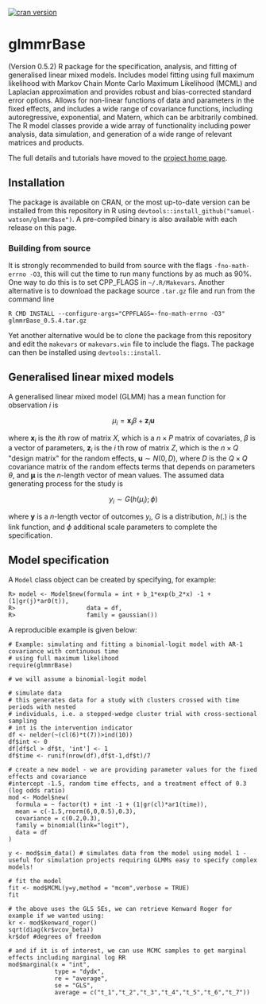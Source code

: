 [![cran version](http://www.r-pkg.org/badges/version/glmmrBase)](  https://CRAN.R-project.org/package=glmmrBase)

# glmmrBase
(Version 0.5.2)
R package for the specification, analysis, and fitting of generalised linear mixed models. Includes model fitting using full maximum likelihood with Markov Chain Monte Carlo Maximum Likelihood (MCML) and Laplacian approximation and provides robust and bias-corrected standard error options. Allows for non-linear functions of data and parameters in the fixed effects, and includes a wide range of covariance functions, including autoregressive, exponential, and Matern, which can be arbitrarily combined. The R model classes provide a wide array of functionality including power analysis, data simulation, and generation of a wide range of relevant matrices and products.

The full details and tutorials have moved to the [project home page](https://samuel-watson.github.io/glmmr-web/).

## Installation
The package is available on CRAN, or the most up-to-date version can be installed from this repository in R using `devtools::install_github("samuel-watson/glmmrBase")`. A pre-compiled binary is also available with each release on this page. 

### Building from source
It is strongly recommended to build from source with the flags `-fno-math-errno -O3`, this will cut the time to run many functions by as much as 90%. One way to do this is to set CPP_FLAGS in `~/.R/Makevars`. Another alternative is to download the package source `.tar.gz` file and run from the command line 
```
R CMD INSTALL --configure-args="CPPFLAGS=-fno-math-errno -O3" glmmrBase_0.5.4.tar.gz
```
Yet another alternative would be to clone the package from this repository and edit the `makevars` or `makevars.win` file to include the flags. The package can then be installed using `devtools::install`.

## Generalised linear mixed models
A generalised linear mixed model (GLMM) has a mean function for observation $i$ is

$$
\mu_i = \mathbf{x}_i\beta + \mathbf{z}_i \mathbf{u}
$$

where $\mathbf{x}_i$ is the $i$th row of matrix $X$, which is a $n \times P$ matrix of covariates, $\beta$ is a vector of parameters, $\mathbf{z}_i$ is the $i$ th row 
of matrix $Z$, which is the $n \times Q$ "design matrix" for the random effects, $\mathbf{u} \sim N(0,D)$, where $D$ is the $Q \times Q$ covariance matrix of the 
random effects terms that depends on parameters $\theta$, and $\mathbf{\mu}$ is the $n$-length vector of mean values. The assumed data generating process for the study 
is 

$$
y_i \sim G(h(\mu_i);\phi)
$$

where $\mathbf{y}$ is a $n$-length vector of outcomes $y_i$, $G$ is a distribution, $h(.)$ is the link function, and $\phi$ additional scale parameters to complete the 
specification. 

## Model specification
A `Model` class object can be created by specifying, for example:
```
R> model <- Model$new(formula = int + b_1*exp(b_2*x) -1 + (1|gr(j)*ar0(t)),
R>                    data = df,
R>                    family = gaussian())
```

A reproducible example is given below:
```
# Example: simulating and fitting a binomial-logit model with AR-1 covariance with continuous time 
# using full maximum likelihood
require(glmmrBase)

# we will assume a binomial-logit model

# simulate data
# this generates data for a study with clusters crossed with time periods with nested
# individuals, i.e. a stepped-wedge cluster trial with cross-sectional sampling
# int is the intervention indicator
df <- nelder(~(cl(6)*t(7))>ind(10))
df$int <- 0
df[df$cl > df$t, 'int'] <- 1
df$time <- runif(nrow(df),df$t-1,df$t)/7

# create a new model - we are providing parameter values for the fixed effects and covariance
#intercept -1.5, random time effects, and a treatment effect of 0.3 (log odds ratio)
mod <- Model$new(
  formula = ~ factor(t) + int -1 + (1|gr(cl)*ar1(time)),
  mean = c(-1.5,rnorm(6,0,0.5),0.3),
  covariance = c(0.2,0.3),
  family = binomial(link="logit"),
  data = df
)

y <- mod$sim_data() # simulates data from the model using model 1 - useful for simulation projects requiring GLMMs easy to specify complex models!

# fit the model
fit <- mod$MCML(y=y,method = "mcem",verbose = TRUE)
fit

# the above uses the GLS SEs, we can retrieve Kenward Roger for example if we wanted using:
kr <- mod$kenward_roger()
sqrt(diag(kr$vcov_beta))
kr$dof #degrees of freedom

# and if it is of interest, we can use MCMC samples to get marginal effects including marginal log RR
mod$marginal(x = "int",
             type = "dydx",
             re = "average",
             se = "GLS",
             average = c("t_1","t_2","t_3","t_4","t_5","t_6","t_7"))

```

